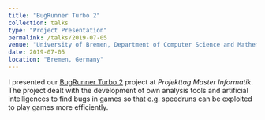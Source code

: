 ```yaml
---
title: "BugRunner Turbo 2"
collection: talks
type: "Project Presentation"
permalink: /talks/2019-07-05
venue: "University of Bremen, Department of Computer Science and Mathematics"
date: 2019-07-05
location: "Bremen, Germany"
---
```


I presented our [BugRunner Turbo 2](https://www.informatik.uni-bremen.de/projekttag/2019_ma/) project at *Projekttag Master Informatik*. The project dealt with the development of own analysis tools and artificial intelligences to find bugs in games so that e.g. speedruns can be exploited to play games more efficiently.
